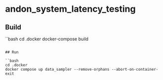 # andon_system_latency_testing

## Build

``bash 
cd .docker
docker-compose build
```

## Run

``bash
cd .docker
docker compose up data_sampler --remove-orphans --abort-on-container-exit
```
